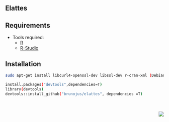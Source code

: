 Elattes
--------

Requirements
------------

- Tools required:
  - [R](https://www.r-project.org/)
  - [R-Studio](https://www.rstudio.com/)

Installation
------------

```bash
sudo apt-get install libcurl4-openssl-dev libssl-dev r-cran-xml (Debian based user only)

install.packages("devtools",dependencies=T) 
library(devtools)
devtools::install_github("brunojus/elattes", dependencies =T)
```


<br>
<br>
<img align="right" src="http://imgur.com/l5hOjj4.gif">
